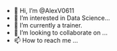 - 👋 Hi, I’m @AlexV0611
- 👀 I’m interested in Data Science...
- 🌱 I’m currently a trainer.
- 💞️ I’m looking to collaborate on ...
- 📫 How to reach me ...

<!---
AlexV0611/AlexV0611 is a ✨ special ✨ repository because its `README.md` (this file) appears on your GitHub profile.
You can click the Preview link to take a look at your changes.
--->
